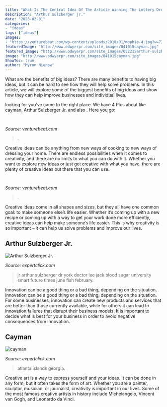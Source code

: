 ```yaml
---
title: "What Is The Central Idea Of The Article Winning The Lottery Dream Come True Or Nightmare ~ Jr Arthur Sulzberger Dr York Doctor Lee Jack Blood Sugar University Smart Future Times June Fish February"
description: "Arthur sulzberger jr."
date: "2023-02-01"
categories:
- "ideas"
tags: ["ideas"]
images:
- "https://venturebeat.com/wp-content/uploads/2018/01/mophie-4.jpg?w=726"
featuredImage: "http://www.odwyerpr.com/site_images/041015cayman.jpg"
featured_image: "http://www.odwyerpr.com/site_images/052215arthur-sulzberger.jpg"
image: "http://www.odwyerpr.com/site_images/041015cayman.jpg"
ShowToc: true
author: "Myron Nienow"
---
```



What are the benefits of big ideas?
There are many benefits to having big ideas, but it can be hard to see how they will help solve problems. In this article, we will explore some of the biggest benefits of big ideas and show how they can help improve businesses and individual lives.

	

		
looking for  you've came to the right place. We have 4 Pics about  like cayman, Arthur Sulzberger Jr. and also . Here you go:
		
    
## 

<img loading=lazy src="https://venturebeat.com/wp-content/uploads/2012/01/macworld-crowd2.jpg?w=640" onerror="this.onerror=null;this.src='https://tse1.mm.bing.net/th?id=OIP.0f5xPt3MGXvbPOTH3j_UXQHaE8&amp;pid=15.1';" alt="">

_Source: venturebeat.com_

>. 

	

Creative ideas can be anything from new ways of cooking to new ways of dressing your home. There are endless possibilities when it comes to creativity, and there are no limits to what you can do with it. Whether you want to explore new ideas or just get creative with what you have, there are plenty of creative ideas out there that you can use.

    
## 

<img loading=lazy src="https://venturebeat.com/wp-content/uploads/2018/01/mophie-4.jpg?w=726" onerror="this.onerror=null;this.src='https://tse1.mm.bing.net/th?id=OIP.IRqXMO8_R3fg-fOOMcu9wgHaGH&amp;pid=15.1';" alt="">

_Source: venturebeat.com_

>. 

	

Creative ideas come in all shapes and sizes, but they all have one common goal: to make someone else’s life easier. Whether it’s coming up with a new recipe or coming up with a way to get your work done more efficiently, creative ideas can help make someone’s life easier. This is why creativity is so important – it can help us solve problems and improve our lives.

    
## Arthur Sulzberger Jr.

<img loading=lazy src="http://www.odwyerpr.com/site_images/052215arthur-sulzberger.jpg" onerror="this.onerror=null;this.src='https://tse3.mm.bing.net/th?id=OIP.juPWxszACbAr45dVQRmaQgAAAA&amp;pid=15.1';" alt="Arthur Sulzberger Jr.">

_Source: expertclick.com_

>jr arthur sulzberger dr york doctor lee jack blood sugar university smart future times june fish february. 

	

Innovation can be a good thing or a bad thing, depending on the situation.
Innovation can be a good thing or a bad thing, depending on the situation. For some businesses, innovation can create new products and services that are better than those currently available, while for others it can lead to innovation failures that disrupt their business models. It is important to decide what is best for your business in order to avoid negative consequences from innovation.

    
## Cayman

<img loading=lazy src="http://www.odwyerpr.com/site_images/041015cayman.jpg" onerror="this.onerror=null;this.src='https://tse1.mm.bing.net/th?id=OIP.LGhqBAixD2ziV_p23sYliQAAAA&amp;pid=15.1';" alt="cayman">

_Source: expertclick.com_

>atlanta islands georgia. 

	

Creative art is a way to express yourself and your ideas. It can be done in any form, but it often takes the form of art. Whether you are a painter, sculptor, musician, or journalist, creativity is important in our lives. Some of the most famous creative artists in history include Michelangelo, Vincent van Gogh, and Leonardo da Vinci.

